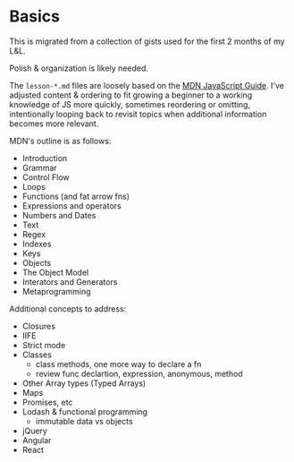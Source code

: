# Basics

This is migrated from a collection of gists used for the first 2 months of my L&L.

Polish & organization is likely needed.

The `lesson-*.md` files are loosely based on the [MDN JavaScript Guide](https://developer.mozilla.org/en-US/docs/Web/JavaScript/Guide/Introduction).  I've adjusted content & ordering to fit growing a beginner to a working knowledge of JS more quickly, sometimes reordering or omitting, intentionally looping back to revisit topics when additional information becomes more relevant.  

MDN's outline is as follows:
- Introduction
- Grammar
- Control Flow
- Loops
- Functions (and fat arrow fns)
- Expressions and operators
- Numbers and Dates
- Text
- Regex
- Indexes
- Keys
- Objects
- The Object Model
- Interators and Generators
- Metaprogramming


Additional concepts to address:
- Closures
- IIFE
- Strict mode
- Classes
  - class methods, one more way to declare a fn
  - review func declartion, expression, anonymous, method
- Other Array types (Typed Arrays)
- Maps
- Promises, etc
- Lodash & functional programming
  - immutable data vs objects
- jQuery
- Angular
- React
